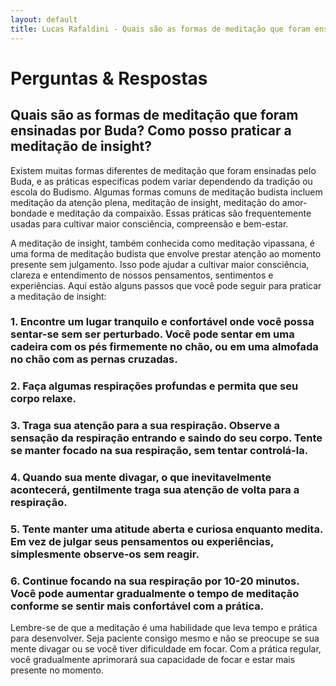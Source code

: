 ```yaml
---
layout: default
title: Lucas Rafaldini - Quais são as formas de meditação que foram ensinadas por Buda? Como posso praticar a meditação de insight?
---
```


<div class="perguntas-respostas">

# Perguntas & Respostas

## Quais são as formas de meditação que foram ensinadas por Buda? Como posso praticar a meditação de insight?

Existem muitas formas diferentes de meditação que foram ensinadas pelo Buda, e as práticas específicas podem variar dependendo da tradição ou escola do Budismo. Algumas formas comuns de meditação budista incluem meditação da atenção plena, meditação de insight, meditação do amor-bondade e meditação da compaixão. Essas práticas são frequentemente usadas para cultivar maior consciência, compreensão e bem-estar.

A meditação de insight, também conhecida como meditação vipassana, é uma forma de meditação budista que envolve prestar atenção ao momento presente sem julgamento. Isso pode ajudar a cultivar maior consciência, clareza e entendimento de nossos pensamentos, sentimentos e experiências. Aqui estão alguns passos que você pode seguir para praticar a meditação de insight:

### 1. Encontre um lugar tranquilo e confortável onde você possa sentar-se sem ser perturbado. Você pode sentar em uma cadeira com os pés firmemente no chão, ou em uma almofada no chão com as pernas cruzadas.

### 2. Faça algumas respirações profundas e permita que seu corpo relaxe.

### 3. Traga sua atenção para a sua respiração. Observe a sensação da respiração entrando e saindo do seu corpo. Tente se manter focado na sua respiração, sem tentar controlá-la.

### 4. Quando sua mente divagar, o que inevitavelmente acontecerá, gentilmente traga sua atenção de volta para a respiração.

### 5. Tente manter uma atitude aberta e curiosa enquanto medita. Em vez de julgar seus pensamentos ou experiências, simplesmente observe-os sem reagir.

### 6. Continue focando na sua respiração por 10-20 minutos. Você pode aumentar gradualmente o tempo de meditação conforme se sentir mais confortável com a prática.

Lembre-se de que a meditação é uma habilidade que leva tempo e prática para desenvolver. Seja paciente consigo mesmo e não se preocupe se sua mente divagar ou se você tiver dificuldade em focar. Com a prática regular, você gradualmente aprimorará sua capacidade de focar e estar mais presente no momento.

</div>
